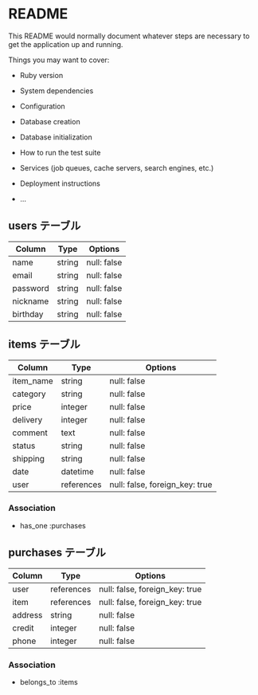 # README

This README would normally document whatever steps are necessary to get the
application up and running.

Things you may want to cover:

* Ruby version

* System dependencies

* Configuration

* Database creation

* Database initialization

* How to run the test suite

* Services (job queues, cache servers, search engines, etc.)

* Deployment instructions

* ...

## users テーブル

| Column   | Type   | Options     |
| -------- | ------ | ----------- |
| name     | string | null: false |
| email    | string | null: false |
| password | string | null: false |
| nickname | string | null: false |
| birthday | string | null: false |



## items テーブル

| Column    | Type       | Options     |
| --------- | ---------- | ----------- |
| item_name | string     | null: false |
| category  | string     | null: false |
| price     | integer    | null: false |
| delivery  | integer    | null: false |
| comment   | text       | null: false |
| status    | string     | null: false |
| shipping  | string     | null: false |
| date      | datetime   | null: false |
| user      | references | null: false, foreign_key: true |



### Association

- has_one :purchases

## purchases テーブル

| Column  | Type       | Options                        |
| ------- | ---------- | ------------------------------ |
| user    | references | null: false, foreign_key: true |
| item    | references | null: false, foreign_key: true |
| address | string     | null: false |
| credit  | integer    | null: false |
| phone   | integer    | null: false |


### Association

- belongs_to :items